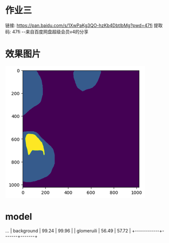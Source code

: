 # 作业三
链接: https://pan.baidu.com/s/1XwPaKg3QO-hzKb4DbtIbMg?pwd=47fi 提取码: 47fi --来自百度网盘超级会员v4的分享

# 效果图片

![avatar](output.png)

# model
...
| background | 99.24 | 99.96 |
| glomeruili | 56.49 | 57.72 |
+------------+-------+-------+